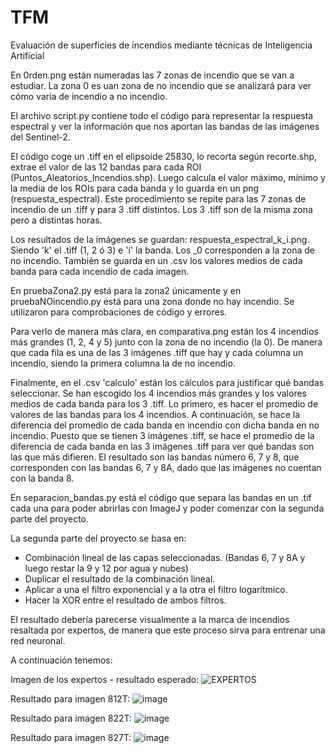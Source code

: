 # TFM
Evaluación de superficies de incendios mediante técnicas de Inteligencia Artificial

En 0rden.png están numeradas las 7 zonas de incendio que se van a estudiar. La zona 0 es uan zona de no incendio que se analizará para ver cómo varía de incendio a no incendio.

El archivo script.py contiene todo el código para representar la respuesta espectral y ver la información que nos aportan las bandas de las imágenes del Sentinel-2.

El código coge un .tiff en el elipsoide 25830, lo recorta según recorte.shp, extrae el valor de las 12 bandas para cada ROI (Puntos_Aleatorios_Incendios.shp). Luego calcula el valor máximo, mínimo y la media de los ROIs para cada banda y lo guarda en un png (respuesta_espectral). Este procedimiento se repite para las 7 zonas de incendio de un .tiff y para 3 .tiff distintos. Los 3 .tiff son de la misma zona pero a distintas horas.

Los resultados de la imágenes se guardan: respuesta_espectral_k_i.png. Siendo 'k' el .tiff (1, 2 ó 3) e 'i' la banda. Los _0 corresponden a la zona de no incendio. También se guarda en un .csv los valores medios de cada banda para cada incendio de cada imagen.

En pruebaZona2.py está para la zona2 únicamente y en pruebaNOincendio.py está para una zona donde no hay incendio. Se utilizaron para comprobaciones de código y errores.

Para verlo de manera más clara, en comparativa.png están los 4 incendios más grandes (1, 2, 4 y 5) junto con la zona de no incendio (la 0). De manera que cada fila es una de las 3 imágenes .tiff que hay y cada columna un incendio, siendo la primera columna la de no incendio.

Finalmente, en el .csv 'calculo' están los cálculos para justificar qué bandas seleccionar.  Se han escogido los 4 incendios más grandes y los valores medios de cada banda para los 3 .tiff. Lo primero, es hacer el promedio de valores de las bandas para los 4 incendios. A continuación, se hace la diferencia del promedio de cada banda en incendio con dicha banda en no incendio. Puesto que se tienen 3 imágenes .tiff, se hace el promedio de la diferencia de cada banda en las 3 imágenes .tiff para ver qué bandas son las que más difieren. El resultado son las bandas número 6, 7 y 8, que corresponden con las bandas 6, 7 y 8A, dado que las imágenes no cuentan con la banda 8.

En separacion_bandas.py está el código que separa las bandas en un .tif cada una para poder abrirlas con ImageJ y poder comenzar con la segunda parte del proyecto.

La segunda parte del proyecto se basa en:
  - Combinación lineal de las capas seleccionadas. (Bandas 6, 7 y 8A y luego restar la 9 y 12 por agua y nubes)
  - Duplicar el resultado de la combinación lineal.
  - Aplicar a una el filtro exponencial y a la otra el filtro logarítmico.
  - Hacer la XOR entre el resultado de ambos filtros.

El resultado debería parecerse visualmente a la marca de incendios resaltada por expertos, de manera que este proceso sirva para entrenar una red neuronal.

A continuación tenemos:

Imagen de los expertos - resultado esperado:
![EXPERTOS](https://github.com/user-attachments/assets/2007155c-affd-41c7-8b99-f955c0921fc9)

Resultado para imagen 812T:
![image](https://github.com/user-attachments/assets/8eed618a-a453-454e-be88-05bf0a73e3cc)

Resultado para imagen 822T:
![image](https://github.com/user-attachments/assets/c9a0d233-ee84-4e2b-be8f-6993818285aa)

Resultado para imagen 827T:
![image](https://github.com/user-attachments/assets/f5dba2d9-c758-458c-b8d2-4ea20e171cef)



